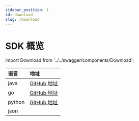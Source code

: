 ```yaml
---
sidebar_position: 1
id: download
slug: /download
---
```


# SDK 概览

import Download from '../../swagger/components/Download';

| 语言 | 地址 |
| :-----| :----- |
| java | [GitHub 地址](https://github.com/smartxworks/cloudtower-java-sdk/releases/tag/v1.10.0) | 
| go | [GitHub 地址](https://github.com/smartxworks/cloudtower-go-sdk/releases/tag/v1.10.0) | 
| python | [GitHub 地址](https://github.com/smartxworks/cloudtower-python-sdk/releases/tag/v1.10.0.post1)  | 
| json | <Download/> |
